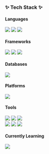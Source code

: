 <h3 align="left">✨ Tech Stack ✨</h3>

<h4 align="left">Languages</h4>
<p align="left">
  <img src="https://img.shields.io/badge/Java-007396?style=for-the-badge&logo=Java&logoColor=white"/> 
  <img src="https://img.shields.io/badge/Python-3776AB?style=for-the-badge&logo=Python&logoColor=white"/> 
  <img src="https://img.shields.io/badge/C-A8B9CC?style=for-the-badge&logo=C&logoColor=white"/> 
</p>

<h4 align="left">Frameworks</h4>
<p align="left">
  <img src="https://img.shields.io/badge/spring-6DB33F?style=for-the-badge&logo=spring&logoColor=white">
  <img src="https://img.shields.io/badge/Spring_Boot-6DB33F?style=for-the-badge&logo=Spring-Boot&logoColor=white"/> 
  <img src="https://img.shields.io/badge/FastAPI-009688?style=for-the-badge&logo=FastAPI&logoColor=white"/> 
</p>

<h4 align="left">Databases</h4>
<p align="left">
  <img src="https://img.shields.io/badge/MySQL-4479A1?style=for-the-badge&logo=MySQL&logoColor=white"/> 
</p>

<h4 align="left">Platforms</h4>
<p align="left">
  <img src="https://img.shields.io/badge/Linux-FCC624?style=for-the-badge&logo=Linux&logoColor=black"/> 
</p>

<h4 align="left">Tools</h4>
<p align="left">
  <img src="https://img.shields.io/badge/Git-F05032?style=for-the-badge&logo=Git&logoColor=white"/> 
  <img src="https://img.shields.io/badge/GitHub-181717?style=for-the-badge&logo=GitHub&logoColor=white"/> 
  <img src="https://img.shields.io/badge/Notion-000000?style=for-the-badge&logo=Notion&logoColor=white"/> 
  <br>
  <img src="https://img.shields.io/badge/Postman-FF6C37?style=for-the-badge&logo=Postman&logoColor=white"/> 
  <img src="https://img.shields.io/badge/IntelliJ_IDEA-000000?style=for-the-badge&logo=IntelliJ-IDEA&logoColor=white"/> 
  <img src="https://img.shields.io/badge/Visual_Studio_Code-007ACC?style=for-the-badge&logo=Visual-Studio-Code&logoColor=white"/>
</p>

<h4 align="left">Currently Learning</h4>
<p align="left">
  <img src="https://img.shields.io/badge/Docker-2496ED?style=for-the-badge&logo=Docker&logoColor=white"/> 
</p>
